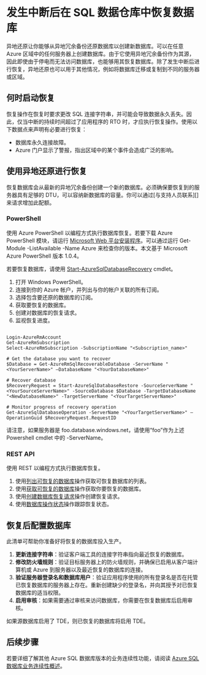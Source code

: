 <properties
   pageTitle="发生中断后在 SQL 数据仓库中恢复数据库 | Azure"
   description="发生中断后在 SQL 数据仓库中恢复数据库的步骤。"
   services="sql-data-warehouse"
   documentationCenter="NA"
   authors="sahaj08"
   manager="barbkess"
   editor=""/>

<tags
   ms.service="sql-data-warehouse"
   ms.date="03/09/2016"
   wacn.date="04/11/2016"/>

# 发生中断后在 SQL 数据仓库中恢复数据库

异地还原让你能够从异地冗余备份还原数据库以创建新数据库。可以在任意 Azure 区域中的任何服务器上创建数据库。由于它使用异地冗余备份作为其源，因此即使由于停电而无法访问数据库，也能够用其恢复数据库。除了发生中断后进行恢复，异地还原也可以用于其他情况，例如将数据库迁移或复制到不同的服务器或区域。


## 何时启动恢复
恢复操作在恢复时要求更改 SQL 连接字符串，并可能会导致数据永久丢失。因此，仅当中断的持续时间超过了应用程序的 RTO 时，才应执行恢复操作。使用以下数据点来声明有必要进行恢复：

- 数据库永久连接故障。
- Azure 门户显示了警报，指出区域中的某个事件会造成广泛的影响。


## 使用异地还原进行恢复
恢复数据库会从最新的异地冗余备份创建一个新的数据库。必须确保要恢复到的服务器具有足够的 DTU，可以容纳新数据库的容量。你可以通过[与支持人员联系][]来请求增加此配额。


### PowerShell
使用 Azure PowerShell 以编程方式执行数据库恢复。若要下载 Azure PowerShell 模块，请运行 [Microsoft Web 平台安装程序](http://go.microsoft.com/fwlink/p/?linkid=320376&clcid=0x409)。可以通过运行 Get-Module -ListAvailable -Name Azure 来检查你的版本。本文基于 Microsoft Azure PowerShell 版本 1.0.4。

若要恢复数据库，请使用 [Start-AzureSqlDatabaseRecovery][] cmdlet。

1. 打开 Windows PowerShell。
2. 连接到你的 Azure 帐户，并列出与你的帐户关联的所有订阅。
3. 选择包含要还原的数据库的订阅。
4. 获取要恢复的数据库。
5. 创建对数据库的恢复请求。
6. 监视恢复进度。

```

Login-AzureRmAccount
Get-AzureRmSubscription
Select-AzureRmSubscription -SubscriptionName "<Subscription_name>"

# Get the database you want to recover
$Database = Get-AzureRmSqlRecoverableDatabase -ServerName "<YourServerName>" –DatabaseName "<YourDatabaseName>"

# Recover database
$RecoveryRequest = Start-AzureSqlDatabaseRestore -SourceServerName "<YourSourceServerName>" -SourceDatabase $Database -TargetDatabaseName "<NewDatabaseName>" -TargetServerName "<YourTargetServerName>"

# Monitor progress of recovery operation
Get-AzureSqlDatabaseOperation -ServerName "<YourTargetServerName>" –OperationGuid $RecoveryRequest.RequestID

```

请注意，如果服务器是 foo.database.windows.net，请使用“foo”作为上述 Powershell cmdlet 中的 -ServerName。

### REST API
使用 REST 以编程方式执行数据库恢复。

1. 使用[列出可恢复的数据库][]操作获取可恢复数据库的列表。
2. 使用[获取可恢复的数据库][]操作获取你要恢复的数据库。
3. 使用[创建数据库恢复请求][]操作创建恢复请求。
4. 使用[数据库操作状态][]操作跟踪恢复状态。



## 恢复后配置数据库
此清单可帮助你准备好将恢复的数据库投入生产。

1. **更新连接字符串**：验证客户端工具的连接字符串指向最近恢复的数据库。
2. **修改防火墙规则**：验证目标服务器上的防火墙规则，并确保已启用从客户端计算机或 Azure 到服务器以及最近恢复的数据库的连接。
3. **验证服务器登录名和数据库用户**：验证应用程序使用的所有登录名是否在托管已恢复数据库的服务器上存在。重新创建缺少的登录名，并向其授予对已恢复数据库的适当权限。 
4. **启用审核**：如果需要通过审核来访问数据库，你需要在恢复数据库后启用审核。

如果源数据库启用了 TDE，则已恢复的数据库将启用 TDE。


## 后续步骤
若要详细了解其他 Azure SQL 数据库版本的业务连续性功能，请阅读 [Azure SQL 数据库业务连续性概述][]。


<!--Image references-->

<!--Article references-->
[Azure SQL 数据库业务连续性概述]: /documentation/articles/sql-database-business-continuity
[Finalize a recovered database]: /documentation/articles/sql-database-recovered-finalize

<!--MSDN references-->
[Start-AzureSqlDatabaseRecovery]: https://msdn.microsoft.com/zh-cn/library/azure/dn720224.aspx
[列出可恢复的数据库]: http://msdn.microsoft.com/zh-cn/library/azure/dn800984.aspx
[获取可恢复的数据库]: http://msdn.microsoft.com/zh-cn/library/azure/dn800985.aspx
[创建数据库恢复请求]: http://msdn.microsoft.com/zh-cn/library/azure/dn800986.aspx
[数据库操作状态]: http://msdn.microsoft.com/zh-cn/library/azure/dn720371.aspx

<!--Other Web references-->
[Azure 门户]: https://manage.windowsazure.cn/

<!---HONumber=Mooncake_0405_2016-->